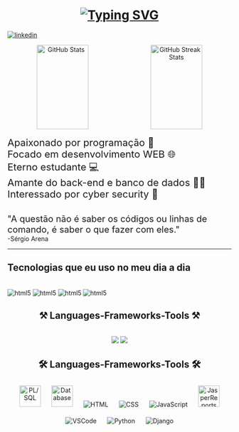 <div>
   <h1 align="center">
      <a href="https://git.io/typing-svg"><img src="https://readme-typing-svg.demolab.com?font=Fira+Code&size=30&pause=1000&color=17F704&center=true&vCenter=true&width=435&lines=Hello%2C+Word.%F0%9F%91%8B;I'm+Thiago%F0%9F%A7%91%F0%9F%8F%BB;I'm+a+developer%F0%9F%A7%91%F0%9F%8F%BB%E2%80%8D%F0%9F%92%BB" alt="Typing SVG" /></a>
   </h1>
</div>

[![linkedin](https://img.shields.io/badge/LinkedIn-0077B5?style=for-the-badge&logo=linkedin&logoColor=white)](https://www.linkedin.com/in/thiago-r-931480141/)

<div align="center">
  <img src="https://github-readme-stats.vercel.app/api?username=trbarros&show_icons=true&theme=dark&count_private=true&title_color=00FF00&text_color=00FF00&icon_color=00FF00&bg_color=0d1117" alt="GitHub Stats" style="width: 48%; height: 190px; margin-right: 2%;" />
  <img src="https://github-readme-streak-stats.herokuapp.com/?user=trbarros&theme=dark&ring=00FF00&fire=00FF00&currStreakLabel=00FF00&background=0d1117&sideLabels=00FF00&dates=00FF00" alt="GitHub Streak Stats" style="width: 48%; height: 190px;" />
</div>

   <span style="font-size: 22px;"> Apaixonado por programação 💖</span></br>
   <span style="font-size: 22px;"> Focado em desenvolvimento WEB 🌐</span></br>
   <span style="font-size: 22px;"> Eterno estudante 💻</span></br>
   <span style="font-size: 22px;"> Amante do back-end e banco de dados 👨‍💻 </span></br>
   <span style="font-size: 22px;"> Interessado por cyber security 🔐</span>

</br>
<span style="font-size: 20px">"A questão não é saber os códigos ou linhas de comando, é saber o que fazer com eles."</span></br>
<span>-Sérgio Arena</span>
</br>
<hr>

## Tecnologias que eu uso no meu dia a dia

<div style="display: inline_block"><br/>

   <img align="center" alt="html5" src="https://img.shields.io/badge/Oracle-F80000?style=for-the-badge&logo=Oracle&logoColor=white" />
   <img align="center" alt="html5" src="https://img.shields.io/badge/HTML5-E34F26?style=for-the-badge&logo=html5&logoColor=white" />
   <img align="center" alt="html5" src="https://img.shields.io/badge/CSS3-1572B6?style=for-the-badge&logo=css3&logoColor=white" />
   <img align="center" alt="html5" src="https://img.shields.io/badge/JavaScript-F7DF1E?style=for-the-badge&logo=javascript&logoColor=black" />

</div>

<h2 align="center">⚒️ Languages-Frameworks-Tools ⚒️</h2>
<br/>
<div align="center">
    <img src="https://skillicons.dev/icons?i=react,bootstrap,mui,html,css,vscode,github,figma,tailwind,git,r" />
    <img src="https://skillicons.dev/icons?i=nodejs,python,javascript,typescript,express,firebase,mongodb,c,java,nextjs,mysql,flask" /><br>
</div>

<div align="center">
  <h2>🛠️ Languages-Frameworks-Tools 🛠️</h2>
  
  <img src="https://oralytics.com/wp-content/uploads/2022/10/pl-sql_icon-1.png" alt="PL/SQL" style="margin: 10px; width: 48px; height: 48px;" />
  <img src="https://download.logo.wine/logo/Oracle_SQL_Developer/Oracle_SQL_Developer-Logo.wine.png" alt="Database" style="margin: 10px; width: 48px; height: 48px;" />
  <img src="https://img.icons8.com/color/48/000000/html-5.png" alt="HTML" style="margin: 10px;" />
  <img src="https://img.icons8.com/color/48/000000/css3.png" alt="CSS" style="margin: 10px;" />
  <img src="https://img.icons8.com/color/48/000000/javascript.png" alt="JavaScript" style="margin: 10px;" />
  <img src="https://www.4x-treme.com/wp-content/uploads/2022/01/download-removebg-preview.png" alt="JasperReports" style="margin: 10px; width: 48px;" />
  <img src="https://img.icons8.com/color/48/000000/visual-studio-code-2019.png" alt="VSCode" style="margin: 10px;" />
  <img src="https://img.icons8.com/color/48/000000/python.png" alt="Python" style="margin: 10px;" />
  <img src="https://img.icons8.com/color/48/000000/django.png" alt="Django" style="margin: 10px;" />
  
</div>

